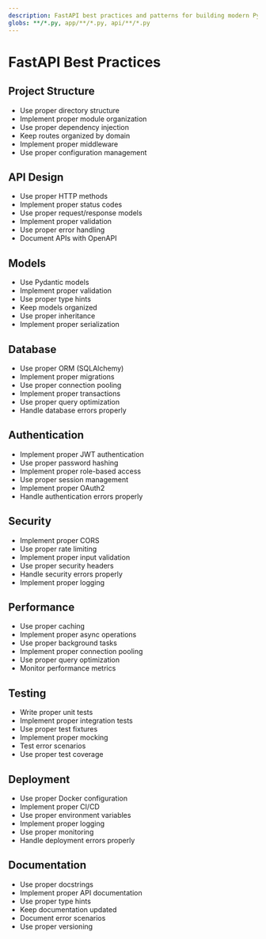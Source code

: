 ```yaml
---
description: FastAPI best practices and patterns for building modern Python web APIs
globs: **/*.py, app/**/*.py, api/**/*.py
---
```


# FastAPI Best Practices

## Project Structure

- Use proper directory structure
- Implement proper module organization
- Use proper dependency injection
- Keep routes organized by domain
- Implement proper middleware
- Use proper configuration management

## API Design

- Use proper HTTP methods
- Implement proper status codes
- Use proper request/response models
- Implement proper validation
- Use proper error handling
- Document APIs with OpenAPI

## Models

- Use Pydantic models
- Implement proper validation
- Use proper type hints
- Keep models organized
- Use proper inheritance
- Implement proper serialization

## Database

- Use proper ORM (SQLAlchemy)
- Implement proper migrations
- Use proper connection pooling
- Implement proper transactions
- Use proper query optimization
- Handle database errors properly

## Authentication

- Implement proper JWT authentication
- Use proper password hashing
- Implement proper role-based access
- Use proper session management
- Implement proper OAuth2
- Handle authentication errors properly

## Security

- Implement proper CORS
- Use proper rate limiting
- Implement proper input validation
- Use proper security headers
- Handle security errors properly
- Implement proper logging

## Performance

- Use proper caching
- Implement proper async operations
- Use proper background tasks
- Implement proper connection pooling
- Use proper query optimization
- Monitor performance metrics

## Testing

- Write proper unit tests
- Implement proper integration tests
- Use proper test fixtures
- Implement proper mocking
- Test error scenarios
- Use proper test coverage

## Deployment

- Use proper Docker configuration
- Implement proper CI/CD
- Use proper environment variables
- Implement proper logging
- Use proper monitoring
- Handle deployment errors properly

## Documentation

- Use proper docstrings
- Implement proper API documentation
- Use proper type hints
- Keep documentation updated
- Document error scenarios
- Use proper versioning
